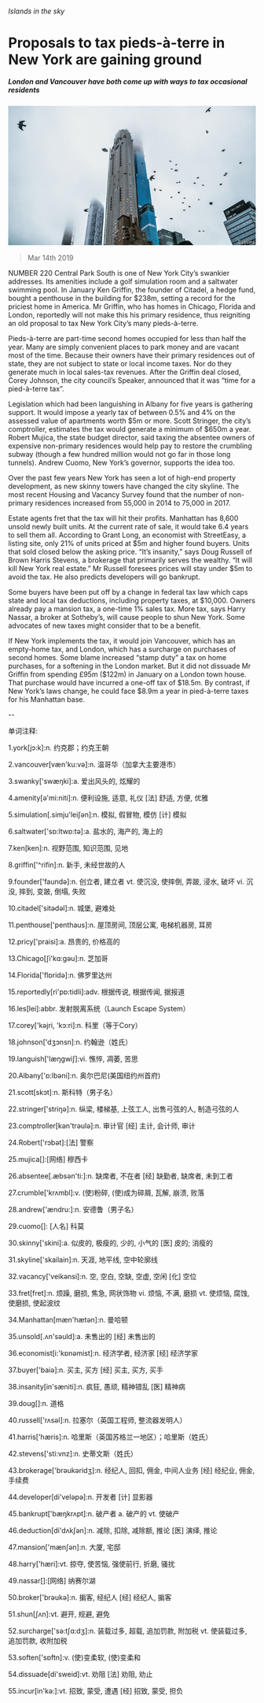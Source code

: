 ###### Islands in the sky

# Proposals to tax pieds-à-terre in New York are gaining ground 

##### London and Vancouver have both come up with ways to tax occasional residents 

![image](images/20190316_USP001_1.jpg) 

> Mar 14th 2019 

NUMBER 220 Central Park South is one of New York City’s swankier addresses. Its amenities include a golf simulation room and a saltwater swimming pool. In January Ken Griffin, the founder of Citadel, a hedge fund, bought a penthouse in the building for $238m, setting a record for the priciest home in America. Mr Griffin, who has homes in Chicago, Florida and London, reportedly will not make this his primary residence, thus reigniting an old proposal to tax New York City’s many pieds-à-terre. 

Pieds-à-terre are part-time second homes occupied for less than half the year. Many are simply convenient places to park money and are vacant most of the time. Because their owners have their primary residences out of state, they are not subject to state or local income taxes. Nor do they generate much in local sales-tax revenues. After the Griffin deal closed, Corey Johnson, the city council’s Speaker, announced that it was “time for a pied-à-terre tax”. 

Legislation which had been languishing in Albany for five years is gathering support. It would impose a yearly tax of between 0.5% and 4% on the assessed value of apartments worth $5m or more. Scott Stringer, the city’s comptroller, estimates the tax would generate a minimum of $650m a year. Robert Mujica, the state budget director, said taxing the absentee owners of expensive non-primary residences would help pay to restore the crumbling subway (though a few hundred million would not go far in those long tunnels). Andrew Cuomo, New York’s governor, supports the idea too. 

Over the past few years New York has seen a lot of high-end property development, as new skinny towers have changed the city skyline. The most recent Housing and Vacancy Survey found that the number of non-primary residences increased from 55,000 in 2014 to 75,000 in 2017. 

Estate agents fret that the tax will hit their profits. Manhattan has 8,600 unsold newly built units. At the current rate of sale, it would take 6.4 years to sell them all. According to Grant Long, an economist with StreetEasy, a listing site, only 21% of units priced at $5m and higher found buyers. Units that sold closed below the asking price. “It’s insanity,” says Doug Russell of Brown Harris Stevens, a brokerage that primarily serves the wealthy. “It will kill New York real estate.” Mr Russell foresees prices will stay under $5m to avoid the tax. He also predicts developers will go bankrupt. 

Some buyers have been put off by a change in federal tax law which caps state and local tax deductions, including property taxes, at $10,000. Owners already pay a mansion tax, a one-time 1% sales tax. More tax, says Harry Nassar, a broker at Sotheby’s, will cause people to shun New York. Some advocates of new taxes might consider that to be a benefit. 

If New York implements the tax, it would join Vancouver, which has an empty-home tax, and London, which has a surcharge on purchases of second homes. Some blame increased “stamp duty” a tax on home purchases, for a softening in the London market. But it did not dissuade Mr Griffin from spending £95m ($122m) in January on a London town house. That purchase would have incurred a one-off tax of $18.5m. By contrast, if New York’s laws change, he could face $8.9m a year in pied-à-terre taxes for his Manhattan base. 

-- 

 单词注释:

1.york[jɔ:k]:n. 约克郡；约克王朝 

2.vancouver[væn'ku:vә]:n. 温哥华（加拿大主要港市） 

3.swanky['swæŋki]:a. 爱出风头的, 炫耀的 

4.amenity[ә'mi:niti]:n. 便利设施, 适意, 礼仪 [法] 舒适, 方便, 优雅 

5.simulation[.simju'leiʃәn]:n. 模拟, 假冒物, 模仿 [计] 模拟 

6.saltwater['sɒ:ltwɒ:tә]:a. 盐水的, 海产的, 海上的 

7.ken[ken]:n. 视野范围, 知识范围, 见地 

8.griffin['^rifin]:n. 新手, 未经世故的人 

9.founder['faundә]:n. 创立者, 建立者 vt. 使沉没, 使摔倒, 弄跛, 浸水, 破坏 vi. 沉没, 摔到, 变跛, 倒塌, 失败 

10.citadel['sitәdәl]:n. 城堡, 避难处 

11.penthouse['penthaus]:n. 屋顶房间, 顶层公寓, 电梯机器房, 耳房 

12.pricy['praisi]:a. 昂贵的, 价格高的 

13.Chicago[ʃi'kɑ:gәu]:n. 芝加哥 

14.Florida['flɒridә]:n. 佛罗里达州 

15.reportedly[ri'pɒ:tidli]:adv. 根据传说, 根据传闻, 据报道 

16.les[lei]:abbr. 发射脱离系统（Launch Escape System） 

17.corey['kәjri, 'kɔ:ri]:n. 科里（等于Cory） 

18.johnson['dʒɔnsn]:n. 约翰逊（姓氏） 

19.languish['læŋgwiʃ]:vi. 憔悴, 凋萎, 苦思 

20.Albany['ɒ:lbәni]:n. 奥尔巴尼(美国纽约州首府) 

21.scott[skɔt]:n. 斯科特（男子名） 

22.stringer['striŋә]:n. 纵梁, 楼梯基, 上弦工人, 出售弓弦的人, 制造弓弦的人 

23.comptroller[kәn'trәulә]:n. 审计官 [经] 主计, 会计师, 审计 

24.Robert['rɔbәt]:[法] 警察 

25.mujica[]:[网络] 穆西卡 

26.absentee[.æbsәn'ti:]:n. 缺席者, 不在者 [经] 缺勤者, 缺席者, 未到工者 

27.crumble['krʌmbl]:v. (使)粉碎, (使)成为碎屑, 瓦解, 崩溃, 败落 

28.andrew['ændru:]:n. 安德鲁（男子名） 

29.cuomo[]: [人名] 科莫 

30.skinny['skini]:a. 似皮的, 极瘦的, 少的, 小气的 [医] 皮的; 消瘦的 

31.skyline['skailain]:n. 天涯, 地平线, 空中轮廓线 

32.vacancy['veikәnsi]:n. 空, 空白, 空缺, 空虚, 空闲 [化] 空位 

33.fret[fret]:n. 烦躁, 磨损, 焦急, 网状饰物 vi. 烦恼, 不满, 磨损 vt. 使烦恼, 腐蚀, 使磨损, 使起波纹 

34.Manhattan[mæn'hætәn]:n. 曼哈顿 

35.unsold[.ʌn'sәuld]:a. 未售出的 [经] 未售出的 

36.economist[i:'kɒnәmist]:n. 经济学者, 经济家 [经] 经济学家 

37.buyer['baiә]:n. 买主, 买方 [经] 买主, 买方, 买手 

38.insanity[in'sæniti]:n. 疯狂, 愚顽, 精神错乱 [医] 精神病 

39.doug[]:n. 道格 

40.russell['rʌsәl]:n. 拉塞尔（英国工程师, 整流器发明人） 

41.harris['hæris]:n. 哈里斯（英国苏格兰一地区）；哈里斯（姓氏） 

42.stevens['sti:vnz]:n. 史蒂文斯（姓氏） 

43.brokerage['brәukәridʒ]:n. 经纪人, 回扣, 佣金, 中间人业务 [经] 经纪业, 佣金, 手续费 

44.developer[di'velәpә]:n. 开发者 [计] 显影器 

45.bankrupt['bæŋkrʌpt]:n. 破产者 a. 破产的 vt. 使破产 

46.deduction[di'dʌkʃәn]:n. 减除, 扣除, 减除额, 推论 [医] 演绎, 推论 

47.mansion['mænʃәn]:n. 大厦, 宅邸 

48.harry['hæri]:vt. 掠夺, 使苦恼, 强使前行, 折磨, 骚扰 

49.nassar[]:[网络] 纳赛尔湖 

50.broker['brәukә]:n. 掮客, 经纪人 [经] 经纪人, 掮客 

51.shun[ʃʌn]:vt. 避开, 规避, 避免 

52.surcharge['sә:tʃɑ:dʒ]:n. 装载过多, 超载, 追加罚款, 附加税 vt. 使装载过多, 追加罚款, 收附加税 

53.soften['sɒftn]:v. (使)变柔软, (使)变柔和 

54.dissuade[di'sweid]:vt. 劝阻 [法] 劝阻, 劝止 

55.incur[in'kә:]:vt. 招致, 蒙受, 遭遇 [经] 招致, 蒙受, 担负 


